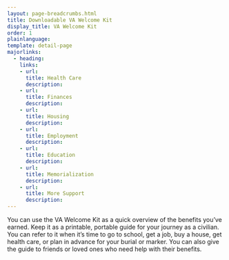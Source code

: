 ```yaml
---
layout: page-breadcrumbs.html
title: Downloadable VA Welcome Kit
display_title: VA Welcome Kit
order: 1
plainlanguage: 
template: detail-page
majorlinks:
  - heading: 
    links:
    - url: 
      title: Health Care
      description: 
    - url: 
      title: Finances
      description: 
    - url: 
      title: Housing
      description:       
    - url: 
      title: Employment
      description:       
    - url: 
      title: Education
      description:       
    - url: 
      title: Memorialization
      description: 
    - url: 
      title: More Support
      description: 
---
```

<div itemscope itemtype ="http://schema.org/HowTo">
<div class="va-introtext" itemprop="description">

You can use the VA Welcome Kit as a quick overview of the benefits you’ve earned. Keep it as a printable, portable guide for your journey as a civilian. You can refer to it when it’s time to go to school, get a job, buy a house, get health care, or plan in advance for your burial or marker. You can also give the guide to friends or loved ones who need help with their benefits. 

</div>
